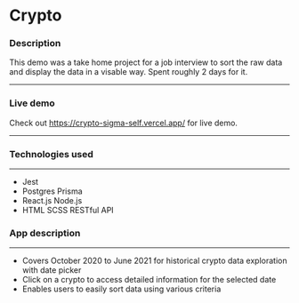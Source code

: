 # Crypto

### **Description**

This demo was a take home project for a job interview to sort the raw data and display the data in a visable way. Spent roughly 2 days for it.

---

### **Live demo**

Check out <https://crypto-sigma-self.vercel.app/> for live demo.

---

### **Technologies used**

---

- Jest
- Postgres Prisma
- React.js Node.js
- HTML SCSS RESTful API

### **App description**

---

- Covers October 2020 to June 2021 for historical crypto data exploration with date picker
- Click on a crypto to access detailed information for the selected date
- Enables users to easily sort data using various criteria
